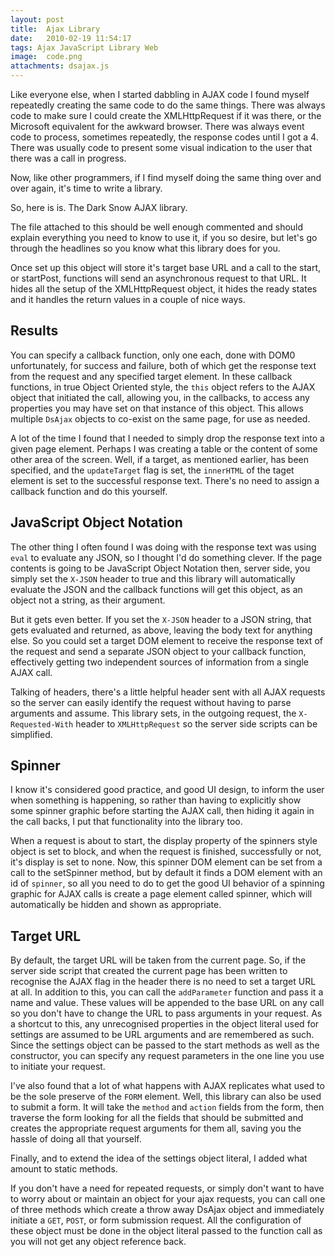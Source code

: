```yaml
---
layout: post
title:  Ajax Library
date:   2010-02-19 11:54:17
tags: Ajax JavaScript Library Web
image:  code.png
attachments: dsajax.js
---
```

Like everyone else, when I started dabbling in AJAX code I found myself repeatedly creating the same code to do the same things. There was always code to make sure I could create the XMLHttpRequest if it was there, or the Microsoft equivalent for the awkward browser. There was always event code to process, sometimes repeatedly, the response codes until I got a 4. There was usually code to present some visual indication to the user that there was a call in progress.

Now, like other programmers, if I find myself doing the same thing over and over again, it's time to write a library.

So, here is is. The Dark Snow AJAX library.

The file attached to this should be well enough commented and should explain everything you need to know to use it, if you so desire, but let's go through the headlines so you know what this library does for you.

Once set up this object will store it's target base URL and a call to the start, or startPost, functions will send an asynchronous request to that URL. It hides all the setup of the XMLHttpRequest object, it hides the ready states and it handles the return values in a couple of nice ways.

## Results ##

You can specify a callback function, only one each, done with DOM0 unfortunately, for success and failure, both of which get the response text from the request and any specified target element. In these callback functions, in true Object Oriented style, the `this` object refers to the AJAX object that initiated the call, allowing you, in the callbacks, to access any properties you may have set on that instance of this object. This allows multiple `DsAjax` objects to co-exist on the same page, for use as needed.

A lot of the time I found that I needed to simply drop the response text into a given page element. Perhaps I was creating a table or the content of some other area of the screen. Well, if a target, as mentioned earlier, has been specified, and the `updateTarget` flag is set, the `innerHTML` of the taget element is set to the successful response text. There's no need to assign a callback function and do this yourself.

## JavaScript Object Notation ##

The other thing I often found I was doing with the response text was using `eval` to evaluate any JSON, so I thought I'd do something clever. If the page contents is going to be JavaScript Object Notation then, server side, you simply set the `X-JSON` header to true and this library will automatically evaluate the JSON and the callback functions will get this object, as an object not a string, as their argument.

But it gets even better. If you set the `X-JSON` header to a JSON string, that gets evaluated and returned, as above, leaving the body text for anything else. So you could set a target DOM element to receive the response text of the request and send a separate JSON object to your callback function, effectively getting two independent sources of information from a single AJAX call.

Talking of headers, there's a little helpful header sent with all AJAX requests so the server can easily identify the request without having to parse arguments and assume. This library sets, in the outgoing request, the `X-Requested-With` header to `XMLHttpRequest` so the server side scripts can be simplified.

## Spinner ##

I know it's considered good practice, and good UI design, to inform the user when something is happening, so rather than having to explicitly show some spinner graphic before starting the AJAX call, then hiding it again in the call backs, I put that functionality into the library too.

When a request is about to start, the display property of the spinners style object is set to block, and when the request is finished, successfully or not, it's display is set to none. Now, this spinner DOM element can be set from a call to the setSpinner method, but by default it finds a DOM element with an id of `spinner`, so all you need to do to get the good UI behavior of a spinning graphic for AJAX calls is create a page element called spinner, which will automatically be hidden and shown as appropriate.

## Target URL ##

By default, the target URL will be taken from the current page. So, if the server side script that created the current page has been written to recognise the AJAX flag in the header there is no need to set a target URL at all. In addition to this, you can call the `addParameter` function and pass it a name and value. These values will be appended to the base URL on any call so you don't have to change the URL to pass arguments in your request. As a shortcut to this, any unrecognised properties in the object literal used for settings are assumed to be URL arguments and are remembered as such. Since the settings object can be passed to the start methods as well as the constructor, you can specify any request parameters in the one line you use to initiate your request.

I've also found that a lot of what happens with AJAX replicates what used to be the sole preserve of the `FORM` element. Well, this library can also be used to submit a form. It will take the `method` and `action` fields from the form, then traverse the form looking for all the fields that should be submitted and creates the appropriate request arguments for them all, saving you the hassle of doing all that yourself.

Finally, and to extend the idea of the settings object literal, I added what amount to static methods.

If you don't have a need for repeated requests, or simply don't want to have to worry about or maintain an object for your ajax requests, you can call one of three methods which create a throw away DsAjax object and immediately initiate a `GET`, `POST`, or form submission request. All the configuration of these object must be done in the object literal passed to the function call as you will not get any object reference back.

